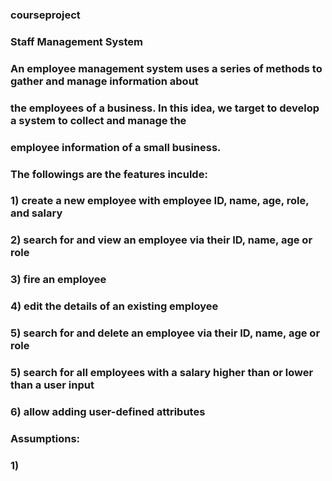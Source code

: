 ### courseproject
### Staff Management System 
### An employee management system uses a series of methods to gather and manage information about
### the employees of a business. In this idea, we target to develop a system to collect and manage the
### employee information of a small business.
### The followings are the features inculde:
### 1) create a new employee with employee ID, name, age, role, and salary
### 2) search for and view an employee via their ID, name, age or role
### 3) fire an employee 
### 4) edit the details of an existing employee
### 5) search for and delete an employee via their ID, name, age or role
### 5) search for all employees with a salary higher than or lower than a user input
### 6) allow adding user-defined attributes
### 
### Assumptions:
### 1)
